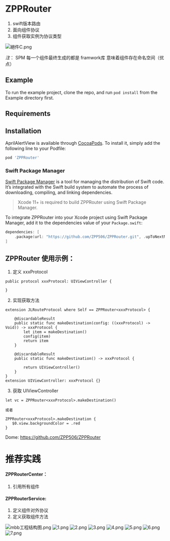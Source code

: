 # ZPPRouter
1. swift版本路由
2. 面向组件协议
3. 组件获取实例为协议类型

![絕件C.png](https://upload-images.jianshu.io/upload_images/11285123-eea1e90a109092d5.png?imageMogr2/auto-orient/strip%7CimageView2/2/w/1240)


*注*： SPM 每一个组件最终生成的都是 framwork库 意味着组件存在命名空间（优点）

## Example

To run the example project, clone the repo, and run `pod install` from the Example directory first.

## Requirements


## Installation

AprilAlertView is available through [CocoaPods](https://cocoapods.org). To install
it, simply add the following line to your Podfile:

```ruby
pod 'ZPPRouter'
```

### Swift Package Manager

[Swift Package Manager](https://swift.org/package-manager/) is a tool for managing the distribution of Swift code. It’s integrated with the Swift build system to automate the process of downloading, compiling, and linking dependencies.

> Xcode 11+ is required to build ZPPRouter using Swift Package Manager.

To integrate ZPPRouter into your Xcode project using Swift Package Manager, add it to the dependencies value of your `Package.swift`:

```swift
dependencies: [
    .package(url: "https://github.com/ZPP506/ZPPRouter.git", .upToNextMajor(from: "0.1.1"))
]
```


## ZPPRouter 使用示例：
1. 定义 xxxProtocol
```
public protocol xxxProtocol: UIViewController {
    
}

```

2. 实现获取方法
```
extension JLRouteProtocol where Self == ZPPRouter<xxxProtocol> {
    
    @discardableResult
    public static func makeDestination(config: ((xxxProtocol) -> Void)) -> xxxProtocol {
        let item = makeDestination()
        config(item)
        return item
    }
    
    @discardableResult
    public static func makeDestination() -> xxxProtocol {
        
        return UIViewController()
    }
}
extension UIViewController: xxxProtocol {}

```

3. 获取 UIViewController 
```
let vc = ZPPRouter<xxxProtocol>.makeDestination()

或者

ZPPRouter<xxxProtocol>.makeDestination {
   $0.view.backgroundColor = .red
}

```
Dome: 
https://github.com/ZPP506/ZPPRouter

# 推荐实践

#### ZPPRouterCenter：
1. 引用所有组件 

#### ZPPRouterService:
1. 定义组件对外协议
2. 定义获取组件方法


![mbb工程结构图.png](https://upload-images.jianshu.io/upload_images/11285123-3f32a36f92bf5b2c.png?imageMogr2/auto-orient/strip%7CimageView2/2/w/1240)
![1.png](https://upload-images.jianshu.io/upload_images/11285123-2bc874d5653589f5.png?imageMogr2/auto-orient/strip%7CimageView2/2/w/1240)
![2.png](https://upload-images.jianshu.io/upload_images/11285123-d03fcd1762896a39.png?imageMogr2/auto-orient/strip%7CimageView2/2/w/1240)
![3.png](https://upload-images.jianshu.io/upload_images/11285123-a5d2ad82c99deb61.png?imageMogr2/auto-orient/strip%7CimageView2/2/w/1240)
![4.png](https://upload-images.jianshu.io/upload_images/11285123-b2d35bec74805639.png?imageMogr2/auto-orient/strip%7CimageView2/2/w/1240)
![5.png](https://upload-images.jianshu.io/upload_images/11285123-ec76236f919661e9.png?imageMogr2/auto-orient/strip%7CimageView2/2/w/1240)
![6.png](https://upload-images.jianshu.io/upload_images/11285123-ccb9703ed21f5dc0.png?imageMogr2/auto-orient/strip%7CimageView2/2/w/1240)
![7.png](https://upload-images.jianshu.io/upload_images/11285123-282d7f1d0d31da7d.png?imageMogr2/auto-orient/strip%7CimageView2/2/w/1240)

